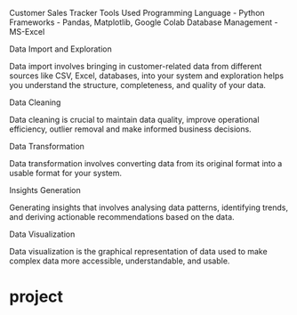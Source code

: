Customer Sales Tracker
Tools Used 
Programming Language - Python
Frameworks -                     Pandas, Matplotlib, Google Colab
Database Management - MS-Excel

Data Import and Exploration

Data import involves bringing in customer-related data from different sources like CSV, Excel, databases, into your system and exploration helps you understand the structure, completeness, and quality of your data. 

Data Cleaning

Data cleaning is crucial to maintain data quality, improve operational efficiency, outlier removal and make informed business decisions. 

Data Transformation

Data transformation involves converting data from its original format into a usable format for your system.

Insights Generation

Generating insights that involves analysing data patterns, identifying trends, and deriving actionable recommendations based on the data.

Data Visualization

Data visualization is the graphical representation of data used to make complex data more accessible, understandable, and usable.
# project
